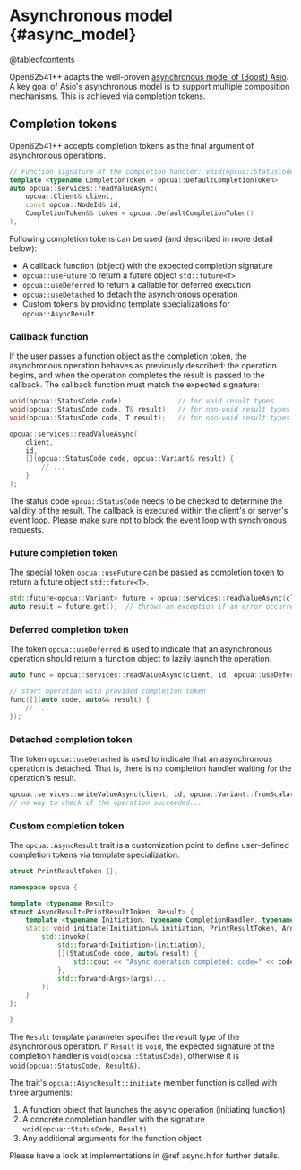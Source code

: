 # Asynchronous model {#async_model}

@tableofcontents

Open62541++ adapts the well-proven [asynchronous model of (Boost) Asio](https://think-async.com/asio/asio-1.28.0/doc/asio/overview/model.html). A key goal of Asio's asynchronous model is to support multiple composition mechanisms. This is achieved via completion tokens.

## Completion tokens

Open62541++ accepts completion tokens as the final argument of asynchronous operations.

```cpp
// Function signature of the completion handler: void(opcua::StatusCode, opcua::Variant&)
template <typename CompletionToken = opcua::DefaultCompletionToken>
auto opcua::services::readValueAsync(
    opcua::Client& client,
    const opcua::NodeId& id,
    CompletionToken&& token = opcua::DefaultCompletionToken()
);
```

Following completion tokens can be used (and described in more detail below):

- A callback function (object) with the expected completion signature
- `opcua::useFuture` to return a future object `std::future<T>`
- `opcua::useDeferred` to return a callable for deferred execution
- `opcua::useDetached` to detach the asynchronous operation
- Custom tokens by providing template specializations for `opcua::AsyncResult`

### Callback function

If the user passes a function object as the completion token, the asynchronous operation behaves as previously described: the operation begins, and when the operation completes the result is passed to the callback. The callback function must match the expected signature:

```cpp
void(opcua::StatusCode code)              // for void result types
void(opcua::StatusCode code, T& result);  // for non-void result types
void(opcua::StatusCode code, T result);   // for non-void result types (trivially-copyable)
```

```cpp
opcua::services::readValueAsync(
    client,
    id,
    [](opcua::StatusCode code, opcua::Variant& result) {
        // ...
    }
);
```

The status code `opcua::StatusCode` needs to be checked to determine the validity of the result.
The callback is executed within the client's or server's event loop. Please make sure not to block the event loop with synchronous requests.

### Future completion token

The special token `opcua::useFuture` can be passed as completion token to return a future object `std::future<T>`.

```cpp
std::future<opcua::Variant> future = opcua::services::readValueAsync(client, id, opcua::useFuture);
auto result = future.get();  // throws an exception if an error occurred
```

### Deferred completion token

The token `opcua::useDeferred` is used to indicate that an asynchronous operation should return a function object to lazily launch the operation.

```cpp
auto func = opcua::services::readValueAsync(client, id, opcua::useDeferred);

// start operation with provided completion token
func([](auto code, auto&& result) {
    // ...
});
```

### Detached completion token

The token `opcua::useDetached` is used to indicate that an asynchronous operation is detached.
That is, there is no completion handler waiting for the operation's result.

```cpp
opcua::services::writeValueAsync(client, id, opcua::Variant::fromScalar(1));
// no way to check if the operation succeeded...
```

### Custom completion token

The `opcua::AsyncResult` trait is a customization point to define user-defined completion tokens via template specialization:

```cpp
struct PrintResultToken {};

namespace opcua {

template <typename Result>
struct AsyncResult<PrintResultToken, Result> {
    template <typename Initiation, typename CompletionHandler, typename... Args>
    static void initiate(Initiation&& initiation, PrintResultToken, Args&&... args) {
        std::invoke(
            std::forward<Initiation>(initiation),
            [](StatusCode code, auto& result) {
                std::cout << "Async operation completed: code=" << code << ", result=" << result << std::endl;
            },
            std::forward<Args>(args)...
        );
    }
};

}
```

The `Result` template parameter specifies the result type of the asynchronous operation.
If `Result` is `void`, the expected signature of the completion handler is `void(opcua::StatusCode)`, otherwise it is `void(opcua::StatusCode, Result&)`.

The trait's `opcua::AsyncResult::initiate` member function is called with three arguments:
1. A function object that launches the async operation (initiating function)
2. A concrete completion handler with the signature `void(opcua::StatusCode, Result)`
3. Any additional arguments for the function object

Please have a look at implementations in @ref async.h for further details.
